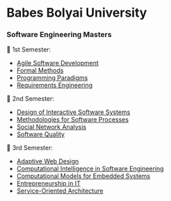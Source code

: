 # Babes Bolyai University
<h3> Software Engineering Masters </h3>

:open_file_folder: 1st Semester:
* [Agile Software Development](https://github.com/ioanachelaru/Software-Engineering-Masters/tree/master/1st%20Semester/Agile%20Software%20Development)
* [Formal Methods](https://github.com/ioanachelaru/Software-Engineering-Masters/tree/master/1st%20Semester/Formal%20Methods)
* [Programming Paradigms](https://github.com/ioanachelaru/Software-Engineering-Masters/tree/master/1st%20Semester/Programming%20Paradigms)
* [Requirements Engineering](https://github.com/ioanachelaru/Software-Engineering-Masters/tree/master/1st%20Semester/Requirements%20Engineering)

:open_file_folder: 2nd Semester:
* [Design of Interactive Software Systems](https://github.com/ioanachelaru/Software-Engineering-Masters/tree/master/2nd%20Semester/Design%20of%20Interactive%20Software%20Systems)
* [Methodologies for Software Processes](https://github.com/ioanachelaru/Software-Engineering-Masters/tree/master/2nd%20Semester/Methodologies%20for%20Software%20Processes)
* [Social Network Analysis](https://github.com/ioanachelaru/Software-Engineering-Masters/tree/master/2nd%20Semester/Social%20Network%20Analysis)
* [Software Quality](https://github.com/ioanachelaru/Software-Engineering-Masters/tree/master/2nd%20Semester/Software%20Quality)

:open_file_folder: 3rd Semester:
* [Adaptive Web Design](https://github.com/ioanachelaru/Software-Engineering-Masters/tree/master/3rd%20Semester/Adaptive%20Web%20Design)
* [Computational Intelligence in Software Engineering](https://github.com/ioanachelaru/Software-Engineering-Masters/tree/master/3rd%20Semester/Computational%20Intelligence%20in%20Software%20Engineering)
* [Computational Models for Embedded Systems](https://github.com/ioanachelaru/Software-Engineering-Masters/tree/master/3rd%20Semester/Computational%20Models%20for%20Embedded%20Systems)
* [Entrepreneurship in IT](https://github.com/ioanachelaru/Software-Engineering-Masters/tree/master/3rd%20Semester/Entrepreneurship%20in%20IT)
* [Service-Oriented Architecture](https://github.com/ioanachelaru/Software-Engineering-Masters/tree/master/3rd%20Semester/Service-Oriented%20Architecture)
